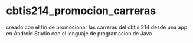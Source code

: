 # cbtis214_promocion_carreras
creado con el fin de promocionar las carreras del cbtis 214 desde una app en Android Studio con el lenguaje de programacion de Java
